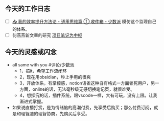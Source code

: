 ## 今天的工作日志
- [ ] [📥 我的效率提升方法论 - 通用思维篇 ① 收件箱 - 少数派](https://sspai.com/post/71173) 模仿这个监理自己的体系。
- [ ] 何燕燕新文章的研究 [项目笔记为中枢](x-devonthink-item://CCDFA015-291A-4436-AFED-2A8E5AB81ECF)
## 今天的灵感或闪念
- all same with you #评论/少数派 
	- 1，搞it，希望工作流闭环
	- 2，现在用obsidian，秒上手用的很爽
	- 3，开放体系，有掌控感，notion语雀这种自有格式一方面锁死用户，另一方面，online的话，无法毫秒级无感切换笔记页，就很难受。
	- 4，想探究的话，插件系统，跟vscode一样，大有可玩，没有上限。让我渐进式掌握。
- 如果说直播打赏，是为情绪脑的高潮付费，先享受后购买；那么付费订阅，就是和理智脑的理智协商，先购买后享受。